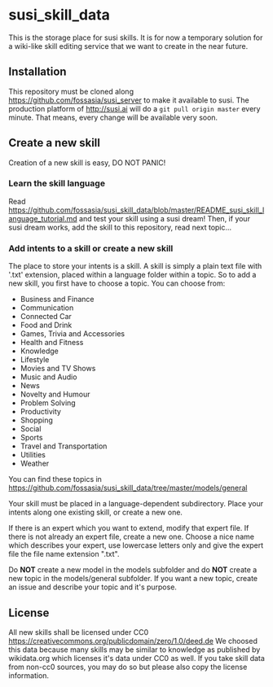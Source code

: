 # susi_skill_data
This is the storage place for susi skills. It is for now a temporary solution for a wiki-like skill editing service that we want to create in the near future.

## Installation
This repository must be cloned along https://github.com/fossasia/susi_server to make it available to susi.
The production platform of http://susi.ai will do a `git pull origin master` every minute. That means, every change will be available very soon.

## Create a new skill
Creation of a new skill is easy, DO NOT PANIC!

### Learn the skill language
Read https://github.com/fossasia/susi_skill_data/blob/master/README_susi_skill_language_tutorial.md and test your skill using a susi dream! Then, if your susi dream works, add the skill to this repository, read next topic...

### Add intents to a skill or create a new skill
The place to store your intents is a skill. A skill is simply a plain text file with '.txt' extension, placed within a language folder within a topic. So to add a new skill, you first have to choose a topic. You can choose from:

* Business and Finance
* Communication
* Connected Car
* Food and Drink
* Games, Trivia and Accessories
* Health and Fitness
* Knowledge
* Lifestyle
* Movies and TV Shows
* Music and Audio
* News
* Novelty and Humour
* Problem Solving
* Productivity
* Shopping
* Social
* Sports
* Travel and Transportation
* Utilities
* Weather

You can find these topics in https://github.com/fossasia/susi_skill_data/tree/master/models/general

Your skill must be placed in a language-dependent subdirectory. 
Place your intents along one existing skill, or create a new one.

If there is an expert which you want to extend, modify that expert file. If there is not already an expert file, create a new one. Choose a nice name which describes your expert, use lowercase letters only and give the expert file the file name extension ".txt".

Do **NOT** create a new model in the models subfolder and do **NOT** create a new topic in the models/general subfolder.
If you want a new topic, create an issue and describe your topic and it's purpose.

## License
All new skills shall be licensed under CC0 https://creativecommons.org/publicdomain/zero/1.0/deed.de 
We choosed this data because many skills may be similar to knowledge as published by wikidata.org which licenses it's data under CC0 as well.
If you take skill data from non-cc0 sources, you may do so but please also copy the license information.
